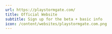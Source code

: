 ```yaml
---
url: https://playstormgate.com/
title: Official Website
subtitle: Sign up for the beta + basic info
icon: /content/websites/playstormgate.com.png
---
```

